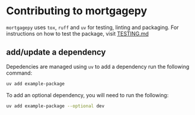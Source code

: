 # Contributing to mortgagepy

`mortgagepy` uses `tox`, `ruff` and `uv` for testing, linting and packaging. For
instructions on how to test the package, visit [TESTING.md](./TESTING.md)

## add/update a dependency
Depedencies are managed using `uv` to add a dependency run the following command:

```bash
uv add example-package
```

To add an optional dependency, you will need to run the following:

```bash
uv add example-package --optional dev
```